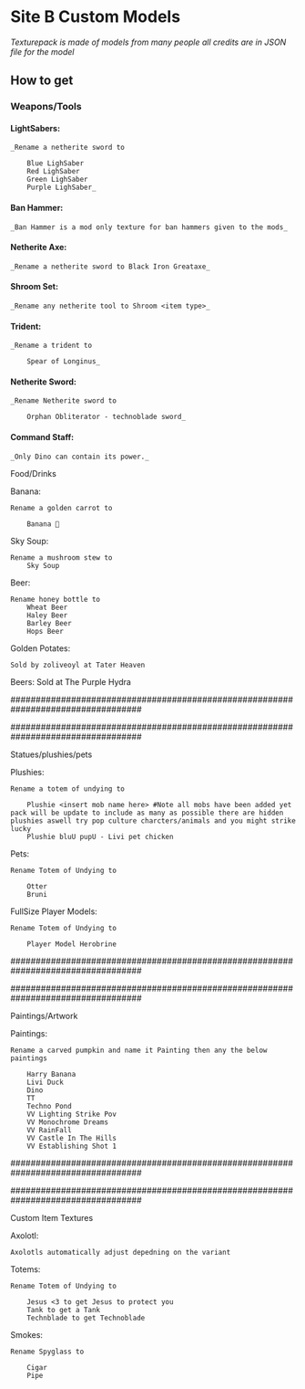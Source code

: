 # Site B Custom Models
_Texturepack is made of models from many people all credits are in JSON file for the model_

## How to get

### Weapons/Tools



#### LightSabers:

	_Rename a netherite sword to

		Blue LighSaber
		Red LighSaber
		Green LighSaber
		Purple LighSaber_


#### Ban Hammer:

	_Ban Hammer is a mod only texture for ban hammers given to the mods_

#### Netherite Axe:
	
	_Rename a netherite sword to Black Iron Greataxe_

#### Shroom Set:

	_Rename any netherite tool to Shroom <item type>_

#### Trident:
	_Rename a trident to
	
		Spear of Longinus_

#### Netherite Sword:
	_Rename Netherite sword to
		
		Orphan Obliterator - technoblade sword_
    
#### Command Staff:
	
	_Only Dino can contain its power._


Food/Drinks



Banana:

	Rename a golden carrot to

		Banana 🍌

Sky Soup:

	Rename a mushroom stew to
		Sky Soup

Beer:

	Rename honey bottle to
		Wheat Beer
		Haley Beer
		Barley Beer
		Hops Beer

Golden Potates:
	
	Sold by zoliveoyl at Tater Heaven

Beers:
	Sold at The Purple Hydra


##################################################################################

##################################################################################

Statues/plushies/pets



Plushies:

	Rename a totem of undying to

		Plushie <insert mob name here> #Note all mobs have been added yet pack will be update to include as many as possible there are hidden plushies aswell try pop culture charcters/animals and you might strike lucky
		Plushie bluU pupU - Livi pet chicken


Pets:

	Rename Totem of Undying to

		Otter
		Bruni



FullSize Player Models:

	Rename Totem of Undying to

		Player Model Herobrine

##################################################################################

##################################################################################

Paintings/Artwork



Paintings:

	Rename a carved pumpkin and name it Painting then any the below paintings
		
		Harry Banana
		Livi Duck
		Dino
		TT
		Techno Pond
		VV Lighting Strike Pov
		VV Monochrome Dreams
		VV RainFall
		VV Castle In The Hills
		VV Establishing Shot 1

##################################################################################

##################################################################################

Custom Item Textures



Axolotl:

	Axolotls automatically adjust depedning on the variant


Totems:

	Rename Totem of Undying to

		Jesus <3 to get Jesus to protect you
		Tank to get a Tank
		Technblade to get Technoblade


Smokes:
	
	Rename Spyglass to

		Cigar
		Pipe
	

